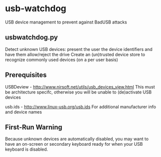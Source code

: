 usb-watchdog
============

USB device management to prevent against BadUSB attacks

usbwatchdog.py
--------------
Detect unknown USB devices: present the user the device identifiers and have them allow/reject the drive
Create an (un)trusted device store to recognize commonly used devices (on a per user basis)

Prerequisites
-------------
USBDeview - http://www.nirsoft.net/utils/usb_devices_view.html
This must be architecture specifc, otherwise you will be unable to (de)activate USB devices

usb.ids - http://www.linux-usb.org/usb.ids
For additional manufacturer info and device names

First-Run Warning
-----------------
Because unknown devices are automatically disabled, you may want to have an on-screen or secondary keyboard ready for when your USB keyboard is disabled.
